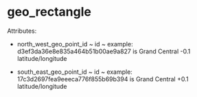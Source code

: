 # geo_rectangle

Attributes:

* north_west_geo_point_id ~ id ~ example: d3ef3da36e8e835a464b51b00ae9a827 is Grand Central -0.1 latitude/longitude

* south_east_geo_point_id ~ id ~ example: 17c3d2697fea9eeeca776f855b69b394 is Grand Central +0.1 latitude/longitude
